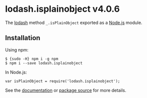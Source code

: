lodash.isplainobject v4.0.6
===========================

The [lodash](https://lodash.com/) method `_.isPlainObject` exported as a [Node.js](https://nodejs.org/) module.

Installation
------------

Using npm:

    $ {sudo -H} npm i -g npm
    $ npm i --save lodash.isplainobject

In Node.js:

    var isPlainObject = require('lodash.isplainobject');

See the [documentation](https://lodash.com/docs#isPlainObject) or [package source](https://github.com/lodash/lodash/blob/4.0.6-npm-packages/lodash.isplainobject) for more details.
